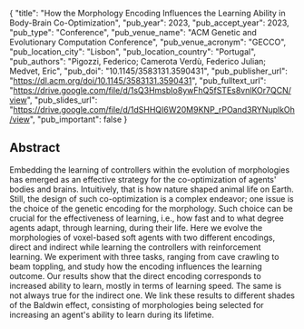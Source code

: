 {
  "title": "How the Morphology Encoding Influences the Learning Ability in Body-Brain Co-Optimization",
  "pub_year": 2023,
  "pub_accept_year": 2023,
  "pub_type": "Conference",
  "pub_venue_name": "ACM Genetic and Evolutionary Computation Conference",
  "pub_venue_acronym": "GECCO",
  "pub_location_city": "Lisbon",
  "pub_location_country": "Portugal",
  "pub_authors": "Pigozzi, Federico; Camerota Verdù, Federico Julian; Medvet, Eric",
  "pub_doi": "10.1145/3583131.3590431",
  "pub_publisher_url": "https://dl.acm.org/doi/10.1145/3583131.3590431",
  "pub_fulltext_url": "https://drive.google.com/file/d/1sQ3HmsbIo8ywFhQ5fSTEs8vnlKOr7QCN/view",
  "pub_slides_url": "https://drive.google.com/file/d/1dSHHQI6W20M9KNP_rPOand3RYNuplkOh/view",
  "pub_important": false
}

## Abstract
Embedding the learning of controllers within the evolution of morphologies has emerged as an effective strategy for the co-optimization of agents' bodies and brains. Intuitively, that is how nature shaped animal life on Earth. Still, the design of such co-optimization is a complex endeavor; one issue is the choice of the genetic encoding for the morphology. Such choice can be crucial for the effectiveness of learning, i.e., how fast and to what degree agents adapt, through learning, during their life. Here we evolve the morphologies of voxel-based soft agents with two different encodings, direct and indirect while learning the controllers with reinforcement learning. We experiment with three tasks, ranging from cave crawling to beam toppling, and study how the encoding influences the learning outcome. Our results show that the direct encoding corresponds to increased ability to learn, mostly in terms of learning speed. The same is not always true for the indirect one. We link these results to different shades of the Baldwin effect, consisting of morphologies being selected for increasing an agent's ability to learn during its lifetime.
